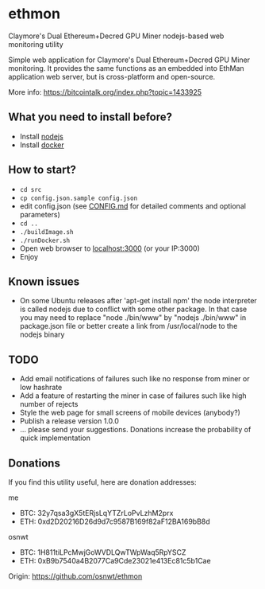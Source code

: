 # ethmon
Claymore's Dual Ethereum+Decred GPU Miner nodejs-based web monitoring utility

Simple web application for Claymore's Dual Ethereum+Decred GPU Miner monitoring. It provides the same functions as an embedded into EthMan application web server, but is cross-platform and open-source.

More info: https://bitcointalk.org/index.php?topic=1433925

## What you need to install before?
* Install [nodejs](http://nodejs.org)
* Install [docker](https://docs.docker.com/engine/installation/#supported-platforms)

## How to start?
* ``` cd src ```
* ``` cp config.json.sample config.json ```
* edit config.json (see [CONFIG.md](CONFIG.md) for detailed comments and optional parameters)
* ```cd ..```
* ```./buildImage.sh```
* ```./runDocker.sh```
* Open web browser to [localhost:3000](http://localhost:3000) (or your IP:3000)
* Enjoy

## Known issues
* On some Ubuntu releases after 'apt-get install npm' the node interpreter is called nodejs due to conflict with some other package. In that case you may need to replace "node ./bin/www" by "nodejs ./bin/www" in package.json file or better create a link from /usr/local/node to the nodejs binary 

## TODO
* Add email notifications of failures such like no response from miner or low hashrate
* Add a feature of restarting the miner in case of failures such like high number of rejects
* Style the web page for small screens of mobile devices (anybody?)
* Publish a release version 1.0.0
* ... please send your suggestions. Donations increase the probability of quick implementation

## Donations
If you find this utility useful, here are donation addresses:

me
* BTC: 32y7qsa3gX5tERjsLqYTZrLoPvLzhM2prx
* ETH: 0xd2D20216D26d9d7c9587B169f82aF12BA169bB8d

osnwt
* BTC: 1H811tiLPcMwjGoWVDLQwTWpWaq5RpYSCZ
* ETH: 0xB9b7540a4B2077Ca9Cde23021e413Ec81c5b1Cae

Origin: https://github.com/osnwt/ethmon
